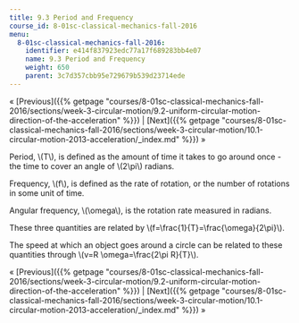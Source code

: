 ```yaml
---
title: 9.3 Period and Frequency
course_id: 8-01sc-classical-mechanics-fall-2016
menu:
  8-01sc-classical-mechanics-fall-2016:
    identifier: e414f837923edc77a17f689283bb4e07
    name: 9.3 Period and Frequency
    weight: 650
    parent: 3c7d357cbb95e729679b539d23714ede
---
```

« [Previous]({{% getpage "courses/8-01sc-classical-mechanics-fall-2016/sections/week-3-circular-motion/9.2-uniform-circular-motion-direction-of-the-acceleration" %}}) | [Next]({{% getpage "courses/8-01sc-classical-mechanics-fall-2016/sections/week-3-circular-motion/10.1-circular-motion-2013-acceleration/_index.md" %}}) »

Period, \\(T\\), is defined as the amount of time it takes to go around once - the time to cover an angle of \\(2\\pi\\) radians.

Frequency, \\(f\\), is defined as the rate of rotation, or the number of rotations in some unit of time.

Angular frequency, \\(\\omega\\), is the rotation rate measured in radians.

These three quantities are related by \\(f=\\frac{1}{T}=\\frac{\\omega}{2\\pi}\\).

The speed at which an object goes around a circle can be related to these quantities through \\(v=R \\omega=\\frac{2\\pi R}{T}\\).

« [Previous]({{% getpage "courses/8-01sc-classical-mechanics-fall-2016/sections/week-3-circular-motion/9.2-uniform-circular-motion-direction-of-the-acceleration" %}}) | [Next]({{% getpage "courses/8-01sc-classical-mechanics-fall-2016/sections/week-3-circular-motion/10.1-circular-motion-2013-acceleration/_index.md" %}}) »